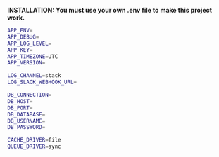 **INSTALLATION: You must use your own .env file to make this project work.**

```Bash
APP_ENV=
APP_DEBUG=
APP_LOG_LEVEL=
APP_KEY=
APP_TIMEZONE=UTC
APP_VERSION=

LOG_CHANNEL=stack
LOG_SLACK_WEBHOOK_URL=

DB_CONNECTION=
DB_HOST=
DB_PORT=
DB_DATABASE=
DB_USERNAME=
DB_PASSWORD=

CACHE_DRIVER=file
QUEUE_DRIVER=sync
```